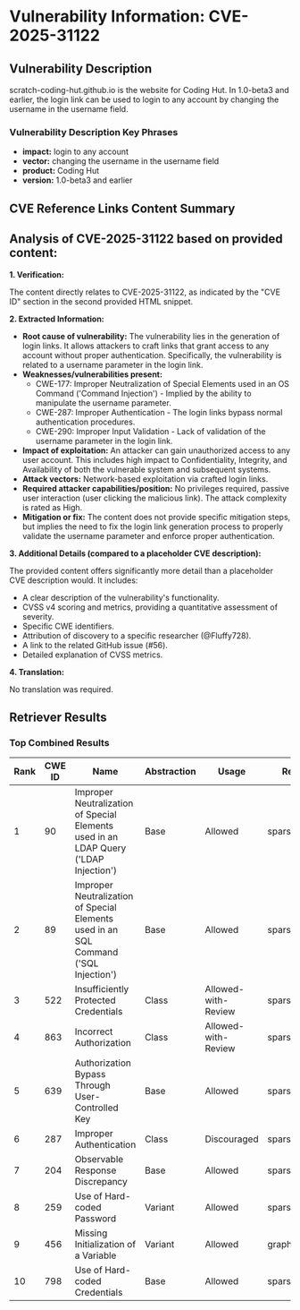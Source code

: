 # Vulnerability Information: CVE-2025-31122

## Vulnerability Description
scratch-coding-hut.github.io is the website for Coding Hut. In 1.0-beta3 and earlier, the login link can be used to login to any account by changing the username in the username field.

### Vulnerability Description Key Phrases
- **impact:** login to any account
- **vector:** changing the username in the username field
- **product:** Coding Hut
- **version:** 1.0-beta3 and earlier

## CVE Reference Links Content Summary
## Analysis of CVE-2025-31122 based on provided content:

**1. Verification:**

The content directly relates to CVE-2025-31122, as indicated by the "CVE ID" section in the second provided HTML snippet.

**2. Extracted Information:**

* **Root cause of vulnerability:** The vulnerability lies in the generation of login links. It allows attackers to craft links that grant access to any account without proper authentication. Specifically, the vulnerability is related to a username parameter in the login link.
* **Weaknesses/vulnerabilities present:**
    * CWE-177: Improper Neutralization of Special Elements used in an OS Command ('Command Injection') - Implied by the ability to manipulate the username parameter.
    * CWE-287: Improper Authentication - The login links bypass normal authentication procedures.
    * CWE-290: Improper Input Validation - Lack of validation of the username parameter in the login link.
* **Impact of exploitation:**  An attacker can gain unauthorized access to any user account. This includes high impact to Confidentiality, Integrity, and Availability of both the vulnerable system and subsequent systems.
* **Attack vectors:** Network-based exploitation via crafted login links.
* **Required attacker capabilities/position:**  No privileges required, passive user interaction (user clicking the malicious link). The attack complexity is rated as High.
* **Mitigation or fix:** The content does not provide specific mitigation steps, but implies the need to fix the login link generation process to properly validate the username parameter and enforce proper authentication.

**3. Additional Details (compared to a placeholder CVE description):**

The provided content offers significantly more detail than a placeholder CVE description would. It includes:

*   A clear description of the vulnerability's functionality.
*   CVSS v4 scoring and metrics, providing a quantitative assessment of severity.
*   Specific CWE identifiers.
*   Attribution of discovery to a specific researcher (@Fluffy728).
*   A link to the related GitHub issue (#56).
*   Detailed explanation of CVSS metrics.

**4. Translation:**

No translation was required.

## Retriever Results

### Top Combined Results

| Rank | CWE ID | Name | Abstraction | Usage  | Retrievers | Individual Scores |
|------|--------|------|-------------|-------|------------|-------------------|
| 1 | 90 | Improper Neutralization of Special Elements used in an LDAP Query ('LDAP Injection') | Base | Allowed | sparse | 0.075 |
| 2 | 89 | Improper Neutralization of Special Elements used in an SQL Command ('SQL Injection') | Base | Allowed | sparse | 0.073 |
| 3 | 522 | Insufficiently Protected Credentials | Class | Allowed-with-Review | sparse | 0.072 |
| 4 | 863 | Incorrect Authorization | Class | Allowed-with-Review | sparse | 0.071 |
| 5 | 639 | Authorization Bypass Through User-Controlled Key | Base | Allowed | sparse | 0.071 |
| 6 | 287 | Improper Authentication | Class | Discouraged | sparse | 0.071 |
| 7 | 204 | Observable Response Discrepancy | Base | Allowed | sparse | 0.070 |
| 8 | 259 | Use of Hard-coded Password | Variant | Allowed | sparse | 0.069 |
| 9 | 456 | Missing Initialization of a Variable | Variant | Allowed | graph | 0.002 |
| 10 | 798 | Use of Hard-coded Credentials | Base | Allowed | sparse_additional | 0.069 |

